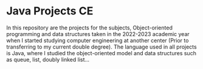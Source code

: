 # Java Projects CE
In this repository are the projects for the subjects, Object-oriented programming and data structures taken in the 2022-2023 academic year when I started studying computer engineering at another center (Prior to transferring to my current double degree).
The language used in all projects is Java, where I studied the object-oriented model and data structures such as queue, list, doubly linked list...
